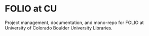 # FOLIO at CU

Project management, documentation, and mono-repo for FOLIO at University of Colorado Boulder University Libraries.
